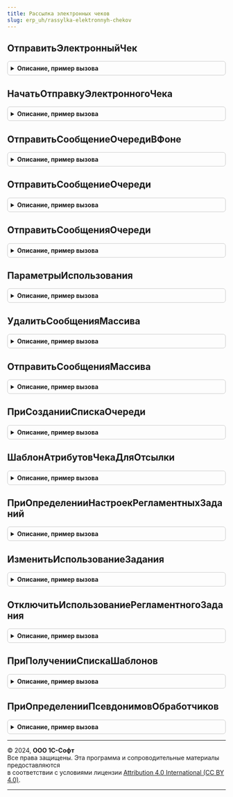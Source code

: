 ```yaml
---
title: Рассылка электронных чеков
slug: erp_uh/rassylka-elektronnyh-chekov
---
```



## ОтправитьЭлектронныйЧек
<details style="margin: 1em 0; padding: 0.5em; border: 1px solid #ccc; border-radius: 6px;">

<summary style="font-weight: bold; cursor: pointer;">Описание, пример вызова</summary>

```bsl

// Процедура отправляет электронное сообщение на электронную почта и абонентский номер.
//
// Параметры:
//  ПараметрыЧека - Структура
//  ТекстСообщения - Строка - Текст письма или сообщения
//  ПокупательEmail - Строка - адрес электронной почты покупателя
//  ПокупательНомер - Строка - Номер телефона покупателя
//
Процедура ОтправитьЭлектронныйЧек(ПараметрыЧека, ТекстСообщения, ПокупательEmail, ПокупательНомер) Экспорт
```

Пример вызова
```bsl
РассылкаЭлектронныхЧеков.ОтправитьЭлектронныйЧек(ПараметрыЧека, ТекстСообщения, ПокупательEmail, ПокупательНомер) 
```
</details>

## НачатьОтправкуЭлектронногоЧека
<details style="margin: 1em 0; padding: 0.5em; border: 1px solid #ccc; border-radius: 6px;">

<summary style="font-weight: bold; cursor: pointer;">Описание, пример вызова</summary>

```bsl

// Постановка подготовленных данных электронного чека в очередь отправки.
//
// Параметры:
//  Адресат - Строка - номер телефона или адреса электронной почты;
//  ТипРассылки - ПеречислениеСсылка.ТипыРассылкиЭлектронныхЧеков -
//  ПараметрыСообщения - Структура - сообщения зависит от типа рассылки
//
Процедура НачатьОтправкуЭлектронногоЧека(Адресат, ТипРассылки, ПараметрыСообщения) Экспорт
```

Пример вызова
```bsl
РассылкаЭлектронныхЧеков.НачатьОтправкуЭлектронногоЧека(Адресат, ТипРассылки, ПараметрыСообщения) 
```
</details>

## ОтправитьСообщениеОчередиВФоне
<details style="margin: 1em 0; padding: 0.5em; border: 1px solid #ccc; border-radius: 6px;">

<summary style="font-weight: bold; cursor: pointer;">Описание, пример вызова</summary>

```bsl

// В фоне отправляет электронный чек через настроенного поставщика услуги, при возникновении ошибки записываются данные ошибки.
//
// Параметры:
//  ПараметрыЗадания - Структура:
//   * Адресат - Строка, номер телефона или адреса электронной почты.
//   * ТипРассылки -Перечисления.ТипыРассылкиЭлектронного чека
//   * ПараметрыСообщения - Структура. Структура сообщения зависит от типа рассылки.
//  АдресРезультата - ХранилищеЗначения - хранилище сохраняющее результаты выполнения
//
Процедура ОтправитьСообщениеОчередиВФоне(ПараметрыЗадания, АдресРезультата) Экспорт
```

Пример вызова
```bsl
РассылкаЭлектронныхЧеков.ОтправитьСообщениеОчередиВФоне(ПараметрыЗадания, АдресРезультата) 
```
</details>

## ОтправитьСообщениеОчереди
<details style="margin: 1em 0; padding: 0.5em; border: 1px solid #ccc; border-radius: 6px;">

<summary style="font-weight: bold; cursor: pointer;">Описание, пример вызова</summary>

```bsl

// Отправляет электронный чек через настроенного поставщика услуги, обрабатывает очередь
// При успешной отправке запись очереди удаляется, при возникновении ошибки записываются данные ошибки.
//
// Параметры:
//  ЭлементСсылка - СправочникСсылка.ОчередьЭлектронныхЧековКОтправке - Элемент ссылка
//  ТипРассылки - ПеречислениеСсылка.ТипыРассылкиЭлектронныхЧеков - Тип рассылки
//  ПараметрыСообщения - Структура - Параметры сообщения
//  Соединение - ИнтернетПочта - Соединение
//
// Возвращаемое значение:
//  Булево - Истина - Если сообщение отправлено
//
Функция ОтправитьСообщениеОчереди(Знач ЭлементСсылка, Знач ТипРассылки, Знач ПараметрыСообщения, Знач Соединение = Неопределено) Экспорт
```

Пример вызова
```bsl
Результат = РассылкаЭлектронныхЧеков.ОтправитьСообщениеОчереди(ЭлементСсылка, ТипРассылки, ПараметрыСообщения, Соединение);
```
</details>

## ОтправитьСообщенияОчереди
<details style="margin: 1em 0; padding: 0.5em; border: 1px solid #ccc; border-radius: 6px;">

<summary style="font-weight: bold; cursor: pointer;">Описание, пример вызова</summary>

```bsl

// Обрабатывается очередь электронных чеков. Обрабатывается регламентным заданием "РассылкаЭлектронныхЧеков".
//
Процедура ОтправитьСообщенияОчереди() Экспорт
```

Пример вызова
```bsl
РассылкаЭлектронныхЧеков.ОтправитьСообщенияОчереди() 
```
</details>

## ПараметрыИспользования
<details style="margin: 1em 0; padding: 0.5em; border: 1px solid #ccc; border-radius: 6px;">

<summary style="font-weight: bold; cursor: pointer;">Описание, пример вызова</summary>

```bsl

// Проверка наличия подсистем БСП.
//
// Возвращаемое значение:
//  Структура.
//
Функция ПараметрыИспользования() Экспорт
```

Пример вызова
```bsl
Результат = РассылкаЭлектронныхЧеков.ПараметрыИспользования() 
```
</details>

## УдалитьСообщенияМассива
<details style="margin: 1em 0; padding: 0.5em; border: 1px solid #ccc; border-radius: 6px;">

<summary style="font-weight: bold; cursor: pointer;">Описание, пример вызова</summary>

```bsl

// Удаляет сообщения из очереди, вызывается из формы списка справочника "ОчередьЭлектронныхЧековКОтправке"
//
// Параметры:
//  МассивСообщений - Массив - массив ссылок справочник "ОчередьЭлектронныхЧеков"
//
Процедура УдалитьСообщенияМассива(МассивСообщений) Экспорт
```

Пример вызова
```bsl
РассылкаЭлектронныхЧеков.УдалитьСообщенияМассива(МассивСообщений) 
```
</details>

## ОтправитьСообщенияМассива
<details style="margin: 1em 0; padding: 0.5em; border: 1px solid #ccc; border-radius: 6px;">

<summary style="font-weight: bold; cursor: pointer;">Описание, пример вызова</summary>

```bsl

// Отправляет сообщения из очереди, вызывается из формы списка справочника "ОчередьЭлектронныхЧековКОтправке"
//
// Параметры:
//  МассивСообщений - Массив.
//
Процедура ОтправитьСообщенияМассива(МассивСообщений) Экспорт
```

Пример вызова
```bsl
РассылкаЭлектронныхЧеков.ОтправитьСообщенияМассива(МассивСообщений) 
```
</details>

## ПриСозданииСпискаОчереди
<details style="margin: 1em 0; padding: 0.5em; border: 1px solid #ccc; border-radius: 6px;">

<summary style="font-weight: bold; cursor: pointer;">Описание, пример вызова</summary>

```bsl

// Обработка проверяет не доступные элементы  формы списка справочника "ОчередьЭлектронныхЧековКОтправке"
//
// Параметры:
//  ЭтотОбъект - ФормаКлиентскогоПриложения - где:
//    * Элементы - ВсеЭлементыФормы - .
//
Процедура ПриСозданииСпискаОчереди(ЭтотОбъект) Экспорт
```

Пример вызова
```bsl
РассылкаЭлектронныхЧеков.ПриСозданииСпискаОчереди(ЭтотОбъект) 
```
</details>

## ШаблонАтрибутовЧекаДляОтсылки
<details style="margin: 1em 0; padding: 0.5em; border: 1px solid #ccc; border-radius: 6px;">

<summary style="font-weight: bold; cursor: pointer;">Описание, пример вызова</summary>

```bsl

// Получить шаблон атрибутов чека для отсылки.
//
// Параметры:
//  ПараметрыФискализации - см. ОборудованиеЧекопечатающиеУстройства.ПараметрыФискализацииЧека
//
// Возвращаемое значение:
//  Строка - сообщение для отсылки
Функция ШаблонАтрибутовЧекаДляОтсылки(ПараметрыФискализации) Экспорт
```

Пример вызова
```bsl
Результат = РассылкаЭлектронныхЧеков.ШаблонАтрибутовЧекаДляОтсылки(ПараметрыФискализации) 
```
</details>

## ПриОпределенииНастроекРегламентныхЗаданий
<details style="margin: 1em 0; padding: 0.5em; border: 1px solid #ccc; border-radius: 6px;">

<summary style="font-weight: bold; cursor: pointer;">Описание, пример вызова</summary>

```bsl

// Вызывается из процедуры РегламентныеЗаданияПереопределяемый.ПриОпределенииНастроекРегламентныхЗаданий
// для установки доступности регламентного задания, определяет зависимость от функциональных опций.
//
// Параметры:
//  Настройки - ТаблицаЗначений
//  ФункциональнаяОпция - ОбъектМетаданныхФункциональнаяОпция
Процедура ПриОпределенииНастроекРегламентныхЗаданий(Настройки, ФункциональнаяОпция = Неопределено) Экспорт
```

Пример вызова
```bsl
РассылкаЭлектронныхЧеков.ПриОпределенииНастроекРегламентныхЗаданий(Настройки, ФункциональнаяОпция);
```
</details>

## ИзменитьИспользованиеЗадания
<details style="margin: 1em 0; padding: 0.5em; border: 1px solid #ccc; border-radius: 6px;">

<summary style="font-weight: bold; cursor: pointer;">Описание, пример вызова</summary>

```bsl

Процедура ИзменитьИспользованиеЗадания(ЗаданиеМетаданные, Использование) Экспорт
```

Пример вызова
```bsl
РассылкаЭлектронныхЧеков.ИзменитьИспользованиеЗадания(ЗаданиеМетаданные, Использование) 
```
</details>

## ОтключитьИспользованиеРегламентногоЗадания
<details style="margin: 1em 0; padding: 0.5em; border: 1px solid #ccc; border-radius: 6px;">

<summary style="font-weight: bold; cursor: pointer;">Описание, пример вызова</summary>

```bsl

// Отключает регламентное задание Рассылка электронных чеков в разделенном режиме, включение произойдет при формировании
// электронного чека для отправки средствами 1С
Процедура ОтключитьИспользованиеРегламентногоЗадания() Экспорт
```

Пример вызова
```bsl
РассылкаЭлектронныхЧеков.ОтключитьИспользованиеРегламентногоЗадания() 
```
</details>

## ПриПолученииСпискаШаблонов
<details style="margin: 1em 0; padding: 0.5em; border: 1px solid #ccc; border-radius: 6px;">

<summary style="font-weight: bold; cursor: pointer;">Описание, пример вызова</summary>

```bsl

// См. ОчередьЗаданийПереопределяемый.ПриПолученииСпискаШаблонов
Процедура ПриПолученииСпискаШаблонов(ШаблоныЗаданий) Экспорт
```

Пример вызова
```bsl
РассылкаЭлектронныхЧеков.ПриПолученииСпискаШаблонов(ШаблоныЗаданий) 
```
</details>

## ПриОпределенииПсевдонимовОбработчиков
<details style="margin: 1em 0; padding: 0.5em; border: 1px solid #ccc; border-radius: 6px;">

<summary style="font-weight: bold; cursor: pointer;">Описание, пример вызова</summary>

```bsl

// См. ОчередьЗаданийПереопределяемый.ПриОпределенииПсевдонимовОбработчиков
Процедура ПриОпределенииПсевдонимовОбработчиков(СоответствиеИменПсевдонимам) Экспорт
```

Пример вызова
```bsl
РассылкаЭлектронныхЧеков.ПриОпределенииПсевдонимовОбработчиков(СоответствиеИменПсевдонимам) 
```
</details>

---

© 2024, **ООО 1С-Софт**  
Все права защищены. Эта программа и сопроводительные материалы предоставляются  
в соответствии с условиями лицензии [Attribution 4.0 International (CC BY 4.0)](https://creativecommons.org/licenses/by/4.0/legalcode).

---
